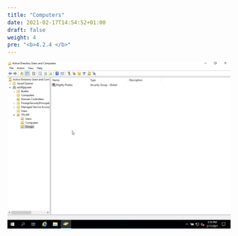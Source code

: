 ```yaml
---
title: "Computers"
date: 2021-02-17T14:54:52+01:00
draft: false
weight: 4
pre: "<b>4.2.4 </b>"
---
```


![](computer_object.gif)